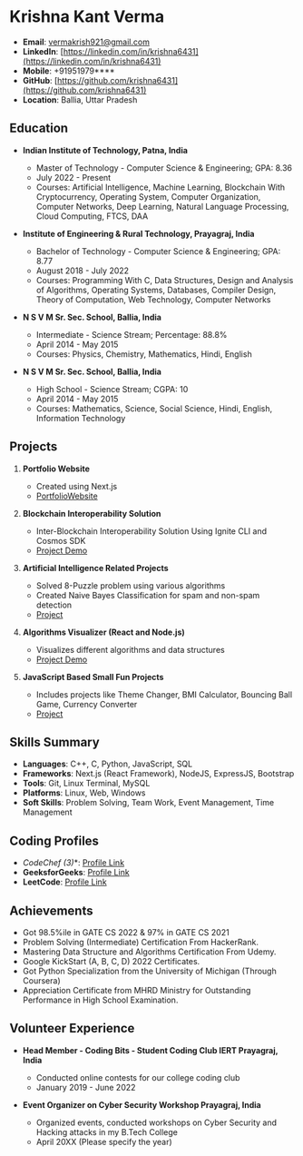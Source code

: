 # Krishna Kant Verma

- **Email**: vermakrish921@gmail.com
- **LinkedIn**: [https://linkedin.com/in/krishna6431](https://linkedin.com/in/krishna6431)
- **Mobile**: +91951979****
- **GitHub**: [https://github.com/krishna6431](https://github.com/krishna6431)
- **Location**: Ballia, Uttar Pradesh

## Education

- **Indian Institute of Technology, Patna, India**
  - Master of Technology - Computer Science & Engineering; GPA: 8.36
  - July 2022 - Present
  - Courses: Artificial Intelligence, Machine Learning, Blockchain With Cryptocurrency, Operating System, Computer Organization, Computer Networks, Deep Learning, Natural Language Processing, Cloud Computing, FTCS, DAA

- **Institute of Engineering & Rural Technology, Prayagraj, India**
  - Bachelor of Technology - Computer Science & Engineering; GPA: 8.77
  - August 2018 - July 2022
  - Courses: Programming With C, Data Structures, Design and Analysis of Algorithms, Operating Systems, Databases, Compiler Design, Theory of Computation, Web Technology, Computer Networks

- **N S V M Sr. Sec. School, Ballia, India**
  - Intermediate - Science Stream; Percentage: 88.8%
  - April 2014 - May 2015
  - Courses: Physics, Chemistry, Mathematics, Hindi, English

- **N S V M Sr. Sec. School, Ballia, India**
  - High School - Science Stream; CGPA: 10
  - April 2014 - May 2015
  - Courses: Mathematics, Science, Social Science, Hindi, English, Information Technology

## Projects

1. **Portfolio Website**
   - Created using Next.js
   - [PortfolioWebsite](https://github.com/krishna6431/PortfolioWebsite)

2. **Blockchain Interoperability Solution**
   - Inter-Blockchain Interoperability Solution Using Ignite CLI and Cosmos SDK
   - [Project Demo](link_to_demo)

3. **Artificial Intelligence Related Projects**
   - Solved 8-Puzzle problem using various algorithms
   - Created Naive Bayes Classification for spam and non-spam detection
   - [Project](link_to_project)

4. **Algorithms Visualizer (React and Node.js)**
   - Visualizes different algorithms and data structures
   - [Project Demo](link_to_demo)

5. **JavaScript Based Small Fun Projects**
   - Includes projects like Theme Changer, BMI Calculator, Bouncing Ball Game, Currency Converter
   - [Project](link_to_project)

## Skills Summary

- **Languages**: C++, C, Python, JavaScript, SQL
- **Frameworks**: Next.js (React Framework), NodeJS, ExpressJS, Bootstrap
- **Tools**: Git, Linux Terminal, MySQL
- **Platforms**: Linux, Web, Windows
- **Soft Skills**: Problem Solving, Team Work, Event Management, Time Management

## Coding Profiles

- **CodeChef (3*)**: [Profile Link](https://www.codechef.com/users/mr_krishna)
- **GeeksforGeeks**: [Profile Link](https://auth.geeksforgeeks.org/user/krishna_6431)
- **LeetCode**: [Profile Link](https://leetcode.com/krishna6431)

## Achievements

- Got 98.5%ile in GATE CS 2022 & 97% in GATE CS 2021
- Problem Solving (Intermediate) Certification From HackerRank.
- Mastering Data Structure and Algorithms Certification From Udemy.
- Google KickStart (A, B, C, D) 2022 Certificates.
- Got Python Specialization from the University of Michigan (Through Coursera)
- Appreciation Certificate from MHRD Ministry for Outstanding Performance in High School Examination.

## Volunteer Experience

- **Head Member - Coding Bits - Student Coding Club IERT Prayagraj, India**
  - Conducted online contests for our college coding club
  - January 2019 - June 2022

- **Event Organizer on Cyber Security Workshop Prayagraj, India**
  - Organized events, conducted workshops on Cyber Security and Hacking attacks in my B.Tech College
  - April 20XX (Please specify the year)
